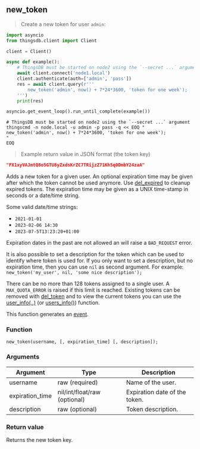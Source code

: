 ## new_token

> Create a new token for user `admin`:

```python
import asyncio
from thingsdb.client import Client

client = Client()

async def example():
    # ThingsDB must be started on node2 using the `--secret ...` argument
    await client.connect('node1.local')
    client.authenticate(auth=['admin', 'pass'])
    res = await client.query(r'''
        new_token('admin', now() + 7*24*3600, 'token for one week');
    ''')
    print(res)

asyncio.get_event_loop().run_until_complete(example())
```

```shell
# ThingsDB must be started on node2 using the `--secret ...` argument
thingscmd -n node.local -u admin -p pass -q << EOQ "
new_token('admin', now() + 7*24*3600, 'token for one week');
"
EOQ
```

> Example return value in JSON format (the token key)

```json
"FX1xyVAJmtQ8o5GTU8yZxdsKrZC7TRijzZ71Kh5q0DmbY24zaA"
```

Adds a new token for a given user. An optional expiration time may be given after which the token cannot
be used anymore. Use [del_expired](#del_expired) to cleanup expired tokens. The expiration time may be
given as a UNIX time-stamp in seconds or a date/time string.

Some valid date/time strings:

- `2021-01-01`
- `2023-02-06 14:30`
- `2023-07-5T13:23:20+01:00`

Expiration dates in the past are not allowed an will raise a `BAD_REQUEST` error.

It is also possible to set a description for the token which can be used to identify where token is used for.
If you only want to set a description, but no expiration time, then you can use `nil` as second argument.
For example: `new_token('my_user', nil, 'some nice description');`

There can be no more than 128 tokens assigned to a single user. A `MAX_QUOTA_ERROR` is raised if this limit
is reached. Existing tokens can be removed with [del_token](#del_token) and to view the current tokens you can use the [user_info(..)](#user_info) (or [users_info()](#users_info)) function.

This function generates an [event](#events).

### Function
`new_token(username, [, expiration_time] [, description]);`

### Arguments
Argument | Type | Description
-------- | ---- | -----------
username | raw (required) | Name of the user.
expiration_time | nil/int/float/raw (optional) | Expiration date of the token.
description | raw (optional) | Token description.

### Return value
Returns the new token key.
